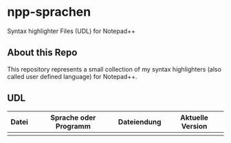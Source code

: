 # npp-sprachen
Syntax highlighter Files (UDL) for Notepad++

## About this Repo
This repository represents a small collection of my syntax highlighters (also called user defined language) for Notepad++.

## UDL

|Datei|Sprache oder Programm|Dateiendung|Aktuelle Version|
|-----|-----|-----|-----|
||||